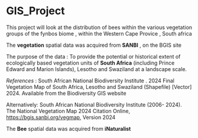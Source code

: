 # GIS_Project
This project will look at the distribution of bees within the various vegetation groups of the fynbos biome , within the Western Cape Provice , South africa

The **vegetation** spatial data was acquired from **SANBI** , on the BGIS site 

 The purpose of the data : To provide the potential or historical extent of ecologically based vegetation units of **South Africa**
(including Prince Edward and Marion Islands), Lesotho and Swaziland at a landscape scale.

_References_ : South African National Biodiversity Institute . 2024 Final Vegetation Map of South Africa, Lesotho and Swaziland (Shapefile) [Vector] 2024. Available from the Biodiversity GIS website

Alternatively: South African National Biodiversity Institute (2006- 2024). The National Vegetation Map 2024 Citation Online, https://bgis.sanbi.org/vegmap, Version 2024

The **Bee** spatial data was acquired from **iNaturalist** 
